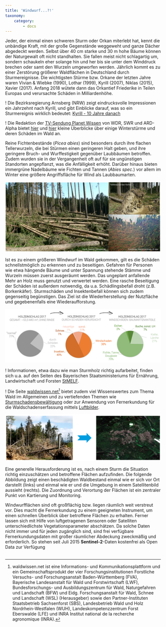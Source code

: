 ```yaml
---
title: 'Windwurf...?!'
taxonomy:
    category:
        - docs
---
```


Jeder, der einmal einen schweren Sturm oder Orkan miterlebt hat, kennt die unbändige Kraft, mit der große Gegenstände weggeweht und ganze Dächer abgedeckt werden. Selbst über 40 cm starke und 30 m hohe Bäume können der Naturgewalt oft nicht standhalten. Sie fallen meist nicht schlagartig um, sondern schaukeln eher solange hin und her bis sie unter dem Winddruck brechen oder samt den Wurzeln umgeworfen werden. Jährlich kommt es zu einer Zerstörung größerer Waldflächen in Deutschland durch Sturmereignisse. Die wichtigsten Stürme bzw. Orkane der letzten Jahre waren Vivian & Wiebke (1990), Lothar (1999), Kyrill (2007), Niklas (2015), Xavier (2017). Anfang 2018 wütete dann das Orkantief Friederike in Teilen Europas und verursachte Schäden in Milliardenhöhe.

! Die Bezirksregierung Arnsberg (NRW) zeigt eindrucksvolle Impressionen ein Jahrzehnt nach Kyrill, und gibt Einblicke darauf, was so ein Sturmereignis wirklich bedeutet: [Kyrill - 10 Jahre danach](https://www.bezreg-arnsberg.nrw.de/kyrill/)

! Die Redaktion der [TV-Sendung Planet Wissen](https://www.planet-wissen.de) von WDR, SWR und ARD-Alpha bietet [hier](https://www.planet-wissen.de/natur/naturgewalten/stuerme/pwiewinterstuermelotharmartinkyrillundklaus100.html) und [hier](https://www.planet-wissen.de/natur/umwelt/waldsterben/pwieorkanlothar100.html) kleine Überblicke über einige Winterstürme und deren Schäden im Wald an.

Reine Fichtenbestände (*Picea abies*) sind besonders durch ihre flachen Tellerwurzeln, die bei Stürmen einen geringeren Halt geben, und ihre geringere Bruch- und Wurffestigkeit gegenüber Laubbäumen betroffen. Zudem wurden sie in der Vergangenheit oft auf für sie ungünstigen Standorten angepflanzt, was die Anfälligkeit erhöht. Darüber hinaus bieten immergrüne Nadelbäume wie Fichten und Tannen (*Abies spec.*) vor allem im Winter eine größere Angriffsfläche für Wind als Laubbaumarten.

![Fichten & Windwurf](Fichten_Windwurf.png?classes=caption "Windwurffläche im Taunus sowie weitere Beispiele der enormen Kraft von Stürmen.")
<!--
*Windwurffläche im Taunus sowie weitere Beispiele der enormen Kraft von Stürmen.*
-->
Ist es zu einem größeren Windwurf im Wald gekommen, gilt es die Schäden schnellstmöglich zu erkennen und zu beseitigen. Gefahren für Personen wie etwa hängende Bäume und unter Spannung stehende Stämme und Wurzeln müssen zuerst ausgeräumt werden. Das ungeplant anfallende Mehr an Holz muss genutzt und verwertet werden. Eine rasche Beseitigung der Schäden ist außerdem notwendig, da u.a. Schädlingsbefall droht (z.B. Borkenkäfer). Sturmschäden und Insektenbefall können sich zudem gegenseitig begünstigen. Das Ziel ist die Wiederherstellung der Nutzfläche und gegebenenfalls eine Wiederaufforstung.

![Holzeinschlag2017](Holzeinschlag2017.png?classes=caption "Erstellt aus: Statistisches Bundesamt (2018): Land- und Forstwirtschaft, Fischerei. Forstwirtschaftliche Bodennutzung – Holzeinschlagsstatistik. Fachserie 3, Reihe 3.3.1, Holzeinschlag.")
<!-- *Erstellt aus: Statistisches Bundesamt (2018): Land- und Forstwirtschaft, Fischerei. Forstwirtschaftliche Bodennutzung – Holzeinschlagsstatistik. Fachserie 3, Reihe 3.3.1, Holzeinschlag.* -->

! Informationen, etwa dazu wie man Sturmholz richtig aufarbeitet, finden sich u.a.  auf den Seiten des Bayerischen Staatsministeriums für Ernährung, Landwirtschaft und Forsten [StMELF](https://www.stmelf.bayern.de/wald/waldschutz/sturm/104090/index.php).

! Die Seite [waldwissen.net](https://www.waldwissen.net)[^1] bietet zudem viel Wissenswertes zum Thema Wald im Allgemeinen und zu vertiefenden Themen wie [Sturmschadensbewältigung](https://www.waldwissen.net/waldwirtschaft/schaden/sturm_schnee_eis/fva_sturmhandbuch/index_DE) oder zur Anwendung von Fernerkundung für die Waldschadenserfassung mittels [Luftbilder](https://www.waldwissen.net/technik/inventur/wuh_luftbilder_kyrill/index_DE). 

 
![vorOrtSatellit](vor_Ort_vs_Satellit.png?classes=caption "Eine Frage der Perspektive: Windwurf wie er sich vor Ort am Boden darstellt und vom Weltraum aus gesehen. Foto links: G. Lobinger, LWF (https://www.stmelf.bayern.de), rechts: Sentinel-2 Echtfarbaufnahme, ESA")
<!-- *Eine Frage der Perspektive: Windwurf wie er sich vor Ort am Boden darstellt und vom Weltraum aus gesehen.* -->

Eine generelle Herausforderung ist es, nach einem Sturm die Situation richtig einzuschätzen und betroffene Flächen aufzufinden. Die folgende Abbildung zeigt einen beschädigten Waldbestand einmal wie er sich vor Ort darstellt (links) und einmal wie er und die Umgebung in einem Satellitenbild aussieht (rechts). Die Zuordnung und Verortung der Flächen ist ein zentraler Punkt von Kartierung und Monitoring.

Windwurfflächen sind oft großflächig bzw. liegen räumlich weit verstreut vor. Dies macht die Fernerkundung zu einem geeigneten Instrument, um einen schnellen Überblick über betroffene Flächen zu erhalten. Ferner lassen sich mit Hilfe von luftgetragenen Sensoren oder Satelliten unterschiedlichste Vegetationsparameter abschätzen.
Da solche Daten nicht immer und für jeden zugänglich sind, sind frei verfügbare Fernerkundungsdaten mit großer räumlicher Abdeckung zweckmäßig und erforderlich. So stehen seit Juli 2015 __Sentinel-2__-Daten kostenfrei als Open Data zur Verfügung
<br><br>

[^1]: waldwissen.net ist eine Informations- und Kommunikationsplattform und ein Gemeinschaftsprodukt der vier Forschungsinstitutionen Forstliche Versuchs- und Forschungsanstalt Baden-Württemberg (FVA), Bayerische Landesanstalt für Wald und Forstwirtschaft (LWF), Bundesforschungs- und Ausbildungszentrum für Wald, Naturgefahren und Landschaft (BFW) und Eidg. Forschungsanstalt für Wald, Schnee und Landschaft (WSL) (Herausgeber) sowie den Partner-Instituten Staatsbetrieb Sachsenforst (SBS), Landesbetrieb Wald und Holz Nordrhein-Westfalen (WUH), Landeskompetenzzentrum Forst Eberswalde (LFE) und INRA Institut national de la recherche agronomique (INRA).

